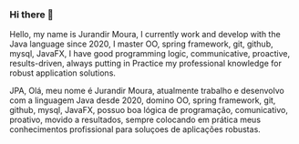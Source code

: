 ### Hi there 👋
Hello, my name is Jurandir Moura, I currently work and develop with the Java language since 2020, I master OO, spring framework, git, github, mysql, JavaFX, I have good programming logic, communicative, proactive, results-driven, always putting in Practice my professional knowledge for robust application solutions.

JPA, Olá, meu nome é Jurandir Moura, atualmente trabalho e desenvolvo com a linguagem Java desde 2020, domino OO, spring framework, git, github, mysql, JavaFX, possuo boa lógica de programação, comunicativo, proativo, movido a resultados, sempre colocando em prática meus conhecimentos profissional para soluçoes de aplicações robustas.
<!--
**jurandirmoura/jurandirmoura** is a ✨ _special_ ✨ repository because its `README.md` (this file) appears on your GitHub profile.

Here are some ideas to get you started:

- 🔭 I’m currently working on ...
- 🌱 I’m currently learning ...
- 👯 I’m looking to collaborate on ...
- 🤔 I’m looking for help with ...
- 💬 Ask me about ...
- 📫 How to reach me: ...
- 😄 Pronouns: ...
- ⚡ Fun fact: ...
-->
